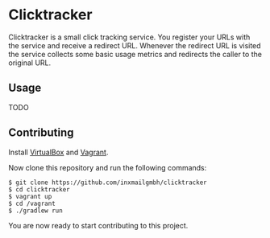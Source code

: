 Clicktracker
============

Clicktracker is a small click tracking service. You register your URLs with the service and receive a redirect URL. Whenever the redirect URL is visited the service collects some basic usage metrics and redirects the caller to the original URL.

## Usage

TODO

## Contributing

Install [VirtualBox](https://www.virtualbox.org/) and [Vagrant](https://www.vagrantup.com/).

Now clone this repository and run the following commands:

    $ git clone https://github.com/inxmailgmbh/clicktracker
    $ cd clicktracker
    $ vagrant up
    $ cd /vagrant
    $ ./gradlew run

You are now ready to start contributing to this project.
